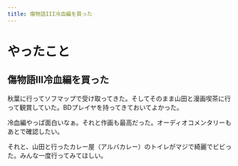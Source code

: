 ```yaml
---
title: 傷物語III冷血編を買った
---
```


# やったこと

## 傷物語III冷血編を買った

秋葉に行ってソフマップで受け取ってきた。そしてそのまま山田と漫画喫茶に行って観賞していた。BDプレイヤを持ってきておいてよかった。

冷血編やっぱ面白いなぁ。それと作画も最高だった。オーディオコメンタリーもあとで確認したい。

それと、山田と行ったカレー屋（アルバカレー）のトイレがマジで綺麗でビビった。みんな一度行ってみてほしい。
